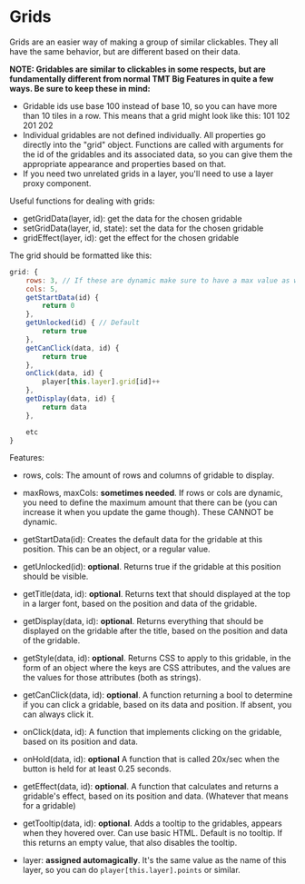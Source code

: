 # Grids

Grids are an easier way of making a group of similar clickables. They all have the same behavior, but are different based on their data.

**NOTE: Gridables are similar to clickables in some respects, but are fundamentally different from normal TMT Big Features in quite a few ways. Be sure to keep these in mind:**
  - Gridable ids use base 100 instead of base 10, so you can have more than 10 tiles in a row. This means that a grid might look like this:
    101  102
    201  202
  - Individual gridables are not defined individually. All properties go directly into the "grid" object. Functions are called with arguments for the id of the gridables and its associated data, so you can give them the appropriate appearance and properties based on that.
  - If you need two unrelated grids in a layer, you'll need to use a layer proxy component.

Useful functions for dealing with grids:

- getGridData(layer, id): get the data for the chosen gridable
- setGridData(layer, id, state): set the data for the chosen gridable
- gridEffect(layer, id): get the effect for the chosen gridable

The grid should be formatted like this:

```js
grid: {
    rows: 3, // If these are dynamic make sure to have a max value as well!
    cols: 5,
    getStartData(id) {
        return 0
    },
    getUnlocked(id) { // Default
        return true
    },
    getCanClick(data, id) {
        return true
    },
    onClick(data, id) { 
        player[this.layer].grid[id]++
    },
    getDisplay(data, id) {
        return data 
    },

    etc
}
```

Features:

- rows, cols: The amount of rows and columns of gridable to display.

- maxRows, maxCols: **sometimes needed**. If rows or cols are dynamic, you need to define the maximum amount that there can be (you can increase it when you update the game though). These CANNOT be dynamic.

- getStartData(id): Creates the default data for the gridable at this position. This can be an object, or a regular value.

- getUnlocked(id): **optional**. Returns true if the gridable at this position should be visible.

- getTitle(data, id): **optional**. Returns text that should displayed at the top in a larger font, based on the position and data of the gridable.

- getDisplay(data, id): **optional**. Returns everything that should be displayed on the gridable after the title, based on the position and data of the gridable.

- getStyle(data, id): **optional**. Returns CSS to apply to this gridable, in the form of an object where the keys are CSS attributes, and the values are the values for those attributes (both as strings). 

- getCanClick(data, id): **optional**. A function returning a bool to determine if you can click a gridable, based on its data and position. If absent, you can always click it.

- onClick(data, id): A function that implements clicking on the gridable, based on its position and data. 

- onHold(data, id): **optional** A function that is called 20x/sec when the button is held for at least 0.25 seconds.
                  
- getEffect(data, id): **optional**. A function that calculates and returns a gridable's effect, based on its position and data. (Whatever that means for a gridable)

- getTooltip(data, id): **optional**. Adds a tooltip to the gridables, appears when they hovered over. Can use basic HTML. Default is no tooltip. If this returns an empty value, that also disables the tooltip.

- layer: **assigned automagically**. It's the same value as the name of this layer, so you can do `player[this.layer].points` or similar.
